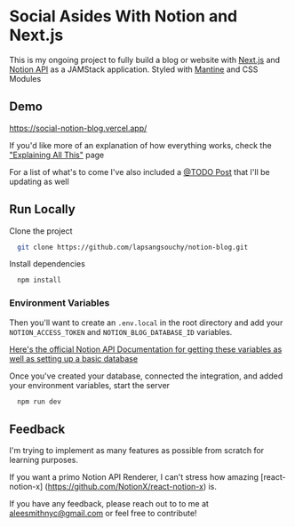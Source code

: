 # Social Asides With Notion and Next.js
This is my ongoing project to fully build a blog or website with [Next.js](https://nextjs.org/) and [Notion API](https://developers.notion.com/) as a JAMStack application. Styled with [Mantine](https://mantine.dev/) and CSS Modules
## Demo

https://social-notion-blog.vercel.app/

If you'd like more of an explanation of how everything works, check the ["Explaining All This"](https://social-notion-blog.vercel.app/521021f4-fef2-45d2-86a5-4ad8d8ee2e9d) page

For a list of what's to come  I've also included a [@TODO Post](https://social-notion-blog.vercel.app/d24d1388-fe2a-4196-9aa3-32545fc917bd) that I'll be updating as well
## Run Locally

Clone the project

```bash
  git clone https://github.com/lapsangsouchy/notion-blog.git
```

Install dependencies

```bash
  npm install
```

### Environment Variables

Then you'll want to create an `.env.local` in the root directory and add your `NOTION_ACCESS_TOKEN` and `NOTION_BLOG_DATABASE_ID` variables.

[Here's the official Notion API Documentation for getting these variables as well as setting up a basic database](https://developers.notion.com/docs/create-a-notion-integration)

Once you've created your database, connected the integration, and added your environment variables, start the server

```bash
  npm run dev
```
## Feedback

I'm trying to implement as many features as possible from scratch for learning purposes. 

If you want a primo Notion API Renderer, I can't stress how amazing [react-notion-x] (https://github.com/NotionX/react-notion-x) is.

If you have any feedback, please reach out to to me at aleesmithnyc@gmail.com or feel free to contribute!
